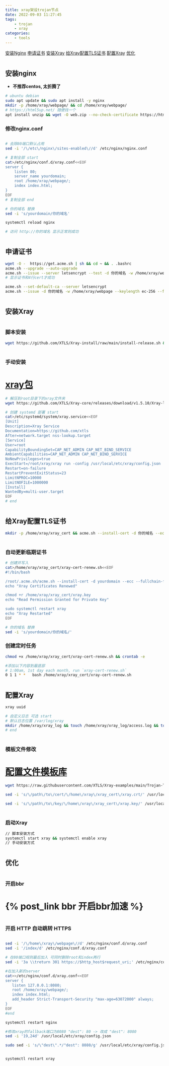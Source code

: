 ```yaml
---
title: xray架设trojan节点
date: 2022-09-03 11:27:45
tags:
	- trojan
	- xray
categories: 
    - tools
---
```



[安装Nginx](#nginx)
[申请证书](#tls)
[安装Xray](#install)
[给Xray配置TLS证书](#usetls)
[配置Xray](#configurate)
[优化](#optimization)


# <h2 id="nginx">安装nginx</h2>

* __不推荐centos, 太折腾了__

``` bash
# ubuntu debian
sudo apt update && sudo apt install -y nginx 
mkdir -p /home/xray/webpage/ && cd /home/xray/webpage/
# https://html5up.net/ 随便找一个
apt install unzip && wget -O web.zip --no-check-certificate https://html5up.net/phantom/download && unzip web.zip && rm web.zip
```
 
<h3>修改nginx.conf</h3>

``` bash

# 去除80端口默认占用
sed -i '/\/etc\/nginx\/sites-enabled\//d' /etc/nginx/nginx.conf

# 复制全部 start
cat>/etc/nginx/conf.d/xray.conf<<EOF
server {
	listen 80;
	server_name yourdomain;
	root /home/xray/webpage/;
	index index.html;
}
EOF
# 复制全部 end

# 你的域名 替换
sed -i 's/yourdomain/你的域名'

systemctl reload nginx

# 访问 http://你的域名 显示正常则成功
```

# <h2 id="tls">申请证书</h2>

``` bash
wget -O -  https://get.acme.sh | sh && cd ~ && . .bashrc
acme.sh --upgrade --auto-upgrade
acme.sh --issue --server letsencrypt --test -d 你的域名 -w /home/xray/webpage --keylength ec-256
# 显示证书和4行cert才成功

acme.sh --set-default-ca --server letsencrypt
acme.sh --issue -d 你的域名 -w /home/xray/webpage --keylength ec-256 --force

```

# <h2 id="install">安装Xray</h2>

# <h3>脚本安装</h3>
``` bash
wget https://github.com/XTLS/Xray-install/raw/main/install-release.sh && bash install-release.sh && rm install-release.sh

```

# <h3>手动安装</h3>

# [xray包](https://p4gefau1t.github.io/trojan-go/basic/full-config/)

``` bash
# 解压到root目录下的xray文件夹 
wget https://github.com/XTLS/Xray-core/releases/download/v1.5.10/Xray-linux-64.zip -O xray.zip && unzip xray.zip -d /root/xray/ && rm xray.zip

# 创建 systemd 部署 start
cat>/etc/systemd/system/xray.service<<EOF
[Unit]
Description=Xray Service
Documentation=https://github.com/xtls
After=network.target nss-lookup.target
[Service]
User=root
CapabilityBoundingSet=CAP_NET_ADMIN CAP_NET_BIND_SERVICE
AmbientCapabilities=CAP_NET_ADMIN CAP_NET_BIND_SERVICE
NoNewPrivileges=true
ExecStart=/root/xray/xray run -config /usr/local/etc/xray/config.json
Restart=on-failure
RestartPreventExitStatus=23
LimitNPROC=10000
LimitNOFILE=1000000
[Install]
WantedBy=multi-user.target
EOF
# end
```

# <h2 id="usetls">给Xray配置TLS证书</h2>

``` bash
mkdir -p /home/xray/xray_cert && acme.sh --install-cert -d 你的域名 --ecc --fullchain-file /home/xray/xray_cert/xray.crt --key-file /home/xray/xray_cert/xray.key && chmod +r /home/xray/xray_cert/xray.key
```

# <h3>自动更新临期证书</h3>

``` bash
# 创建并写入
cat>/home/xray/xray_cert/xray-cert-renew.sh<<EOF
#!/bin/bash

/root/.acme.sh/acme.sh --install-cert -d yourdomain --ecc --fullchain-file /home/xray/xray_cert/xray.crt --key-file /home/xray/xray_cert/xray.key
echo "Xray Certificates Renewed"

chmod +r /home/xray/xray_cert/xray.key
echo "Read Permission Granted for Private Key"

sudo systemctl restart xray
echo "Xray Restarted"
EOF

# 你的域名 替换
sed -i 's/yourdomain/你的域名/'
```

<h3>创建定时任务</h3>

``` bash
chmod +x /home/xray/xray_cert/xray-cert-renew.sh && crontab -e

#添加以下内容到最底部
# 1:00am, 1st day each month, run `xray-cert-renew.sh`
0 1 1 * *   bash /home/xray/xray_cert/xray-cert-renew.sh
```

# <h2 id="configurate">配置Xray</h2>

``` bash
xray uuid

# 自定义日志 可选 start
# 默认日志位置 /var/log/xray
mkdir /home/xray/xray_log && touch /home/xray/xray_log/access.log && touch /home/xray/xray_log/error.log && chmod a+w /home/xray/xray_log/*.log
# end
```

# <h3>模板文件修改</h3>

# [配置文件模板库](https://github.com/XTLS/Xray-examples)

``` bash
wget https://raw.githubusercontent.com/XTLS/Xray-examples/main/Trojan-TCP-XTLS/config_server.json -O /usr/local/etc/xray/config.json

sed -i 's/\/path\/to\/cert/\/home\/xray\/xray_cert\/xray.crt/' /usr/local/etc/xray/config.json

sed -i 's/\/path\/to\/key/\/home\/xray\/xray_cert\/xray.key/' /usr/local/etc/xray/config.json

```
# <h3>启动Xray</h3>

``` bash
// 脚本安装方式
systemctl start xray && systemctl enable xray
// 手动安装方式

```

# <h2 id="optimization">优化</h2>

# <h3>开启bbr</h3>

# {% post_link bbr 开启bbr加速 %}

# <h3>开启 HTTP 自动跳转 HTTPS</h3>

``` bash

sed -i '/\/home\/xray\/webpage\//d' /etc/nginx/conf.d/xray.conf
sed -i '/index/d' /etc/nginx/conf.d/xray.conf

# 在80端口规则最后加入 可同时删除root和index两行
sed -i '3a \\treturn 301 https://$http_host$request_uri;' /etc/nginx/conf.d/xray.conf

#在加入新的server
cat>>/etc/nginx/conf.d/xray.conf<<EOF
server {
   listen 127.0.0.1:8080;
   root /home/xray/webpage/;
   index index.html;
   add_header Strict-Transport-Security "max-age=63072000" always;
}
EOF
#end

systemctl restart nginx

#修改xray的fallback端口为8080 "dest": 80 -> 改成 "dest": 8080
sed -i '19,24d' /usr/local/etc/xray/config.json

sudo sed -i 's/\"dest\".*/"dest": 8080/g' /usr/local/etc/xray/config.json


systemctl restart xray
```